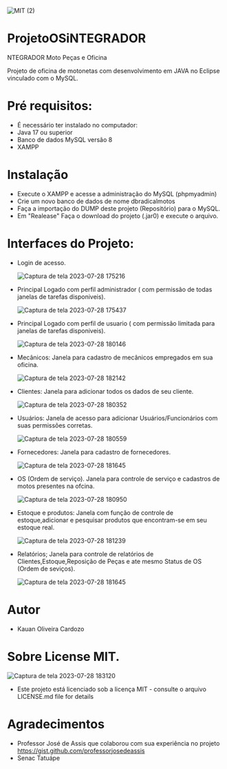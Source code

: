 ![MIT (2)](https://github.com/kauanoliveira01/ProjetoOSiNTEGRADOR/assets/95319629/84138914-d2e8-4687-a412-5545197c83d3)

# ProjetoOSiNTEGRADOR
NTEGRADOR
Moto Peças e Oficina

Projeto de oficina de motonetas com desenvolvimento em JAVA no Eclipse vinculado com o MySQL.

# Pré requisitos:
* É necessário ter instalado no computador:
* Java 17 ou superior
* Banco de dados MySQL versão 8
* XAMPP

# Instalação
* Execute o XAMPP e acesse a administração do MySQL (phpmyadmin)
* Crie um novo banco de dados de nome dbradicalmotos
* Faça a importação do DUMP deste projeto (Repositório) para o MySQL.
* Em "Realease" Faça o download do projeto (.jar0) e execute o arquivo.


# Interfaces do Projeto:

* Login de acesso.

  ![Captura de tela 2023-07-28 175216](https://github.com/kauanoliveira01/ProjetoOSiNTEGRADOR/assets/95319629/a0c2b9dd-0d6a-4e1f-9ae6-4e67f0df6d64)


* Principal Logado com perfil administrador ( com permissão de todas janelas de tarefas disponiveis).

  ![Captura de tela 2023-07-28 175437](https://github.com/kauanoliveira01/ProjetoOSiNTEGRADOR/assets/95319629/f8e76b3f-8d6f-4aaf-b990-00e77d8d42c8)

* Principal Logado com perfil de usuario ( com permissão limitada para janelas de tarefas disponiveis).

  ![Captura de tela 2023-07-28 180146](https://github.com/kauanoliveira01/ProjetoOSiNTEGRADOR/assets/95319629/ad168b80-3952-4ef1-b9a6-6ae8069a1149)

* Mecânicos: Janela para cadastro de mecânicos empregados em sua oficina.

  ![Captura de tela 2023-07-28 182142](https://github.com/kauanoliveira01/ProjetoOSiNTEGRADOR/assets/95319629/5e16db67-c8f9-46eb-a994-c772728d0887)


* Clientes: Janela para adicionar todos os dados de seu cliente.

  ![Captura de tela 2023-07-28 180352](https://github.com/kauanoliveira01/ProjetoOSiNTEGRADOR/assets/95319629/4b21e208-6c12-46a0-8ec8-b5c880b71d13)


* Usuários: Janela de acesso para adicionar Usuários/Funcionários com suas permissões corretas.

  ![Captura de tela 2023-07-28 180559](https://github.com/kauanoliveira01/ProjetoOSiNTEGRADOR/assets/95319629/e2e6a4ec-1015-4d36-88de-222a93fdd375)

* Fornecedores: Janela para cadastro de fornecedores.

  ![Captura de tela 2023-07-28 181645](https://github.com/kauanoliveira01/ProjetoOSiNTEGRADOR/assets/95319629/898bcd76-6507-4b88-9862-ba8ed87055fa)


* OS (Ordem de serviço). Janela para controle de serviço e cadastros de motos presentes na ofcina.
  
  ![Captura de tela 2023-07-28 180950](https://github.com/kauanoliveira01/ProjetoOSiNTEGRADOR/assets/95319629/d6cb05e8-308b-4d7a-ba32-4a5fb7d397a8)



* Estoque e produtos: Janela com função de controle de estoque,adicionar e pesquisar produtos que encontram-se em seu estoque real.

   ![Captura de tela 2023-07-28 181239](https://github.com/kauanoliveira01/ProjetoOSiNTEGRADOR/assets/95319629/f36812d6-7ac0-4a2f-9b90-6bba1d41f61f)


* Relatórios; Janela para controle de relatórios de Clientes,Estoque,Reposição de Peças e ate mesmo Status de OS (Ordem de seviços).

  ![Captura de tela 2023-07-28 181645](https://github.com/kauanoliveira01/ProjetoOSiNTEGRADOR/assets/95319629/af800c95-a466-428c-baae-252f095c619f)



# Autor
  * Kauan Oliveira Cardozo
  
# Sobre License MIT.

  ![Captura de tela 2023-07-28 183120](https://github.com/kauanoliveira01/ProjetoOSiNTEGRADOR/assets/95319629/da340126-781d-4cef-86e6-219b2c5df1a0)

* Este projeto está licenciado sob a licença MIT - consulte o arquivo LICENSE.md file for details

# Agradecimentos
  * Professor José de Assis que colaborou com sua experiência no projeto https://gist.github.com/professorjosedeassis
  * Senac Tatuápe
